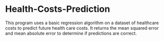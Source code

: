 # Health-Costs-Prediction
This program uses a basic regression algorithm on a dataset of healthcare costs to predict future health care costs. It returns the mean squared error and mean absolute error to determine if predictions are correct.
